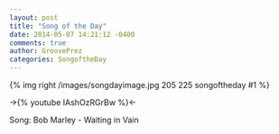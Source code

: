 ```yaml
---
layout: post
title: "Song of the Day"
date: 2014-05-07 14:21:12 -0400
comments: true
author: GroovePrez
categories: SongoftheDay
---
```


{% img right /images/songdayimage.jpg 205 225 songoftheday #1 %}

<!--more-->

->{% youtube IAshOzRGrBw %}<-




Song: Bob Marley - Waiting in Vain